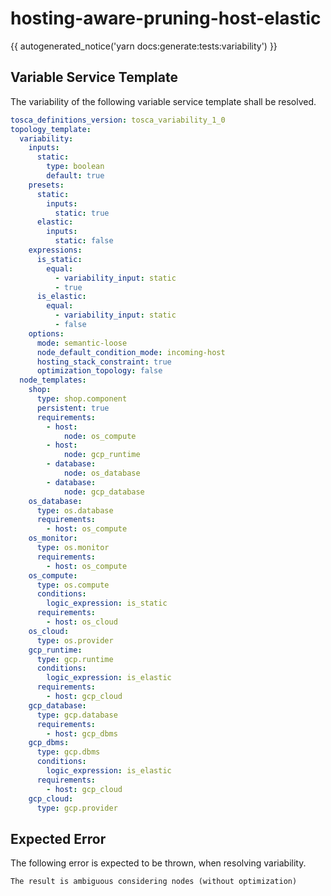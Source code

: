 # hosting-aware-pruning-host-elastic

{{ autogenerated_notice('yarn docs:generate:tests:variability') }}


## Variable Service Template

The variability of the following variable service template shall be resolved.

```yaml linenums="1"
tosca_definitions_version: tosca_variability_1_0
topology_template:
  variability:
    inputs:
      static:
        type: boolean
        default: true
    presets:
      static:
        inputs:
          static: true
      elastic:
        inputs:
          static: false
    expressions:
      is_static:
        equal:
          - variability_input: static
          - true
      is_elastic:
        equal:
          - variability_input: static
          - false
    options:
      mode: semantic-loose
      node_default_condition_mode: incoming-host
      hosting_stack_constraint: true
      optimization_topology: false
  node_templates:
    shop:
      type: shop.component
      persistent: true
      requirements:
        - host:
            node: os_compute
        - host:
            node: gcp_runtime
        - database:
            node: os_database
        - database:
            node: gcp_database
    os_database:
      type: os.database
      requirements:
        - host: os_compute
    os_monitor:
      type: os.monitor
      requirements:
        - host: os_compute
    os_compute:
      type: os.compute
      conditions:
        logic_expression: is_static
      requirements:
        - host: os_cloud
    os_cloud:
      type: os.provider
    gcp_runtime:
      type: gcp.runtime
      conditions:
        logic_expression: is_elastic
      requirements:
        - host: gcp_cloud
    gcp_database:
      type: gcp.database
      requirements:
        - host: gcp_dbms
    gcp_dbms:
      type: gcp.dbms
      conditions:
        logic_expression: is_elastic
      requirements:
        - host: gcp_cloud
    gcp_cloud:
      type: gcp.provider
```




## Expected Error

The following error is expected to be thrown, when resolving variability.

```text linenums="1"
The result is ambiguous considering nodes (without optimization)
```
